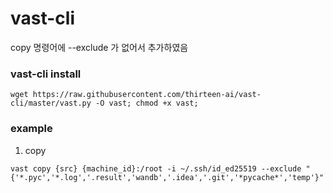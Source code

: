 # vast-cli
copy 명령어에 --exclude 가 없어서 추가하였음

### vast-cli install
```
wget https://raw.githubusercontent.com/thirteen-ai/vast-cli/master/vast.py -O vast; chmod +x vast;
```

### example
1. copy
```
vast copy {src} {machine_id}:/root -i ~/.ssh/id_ed25519 --exclude "{'*.pyc','*.log','.result','wandb','.idea','.git','*pycache*','temp'}"
```


